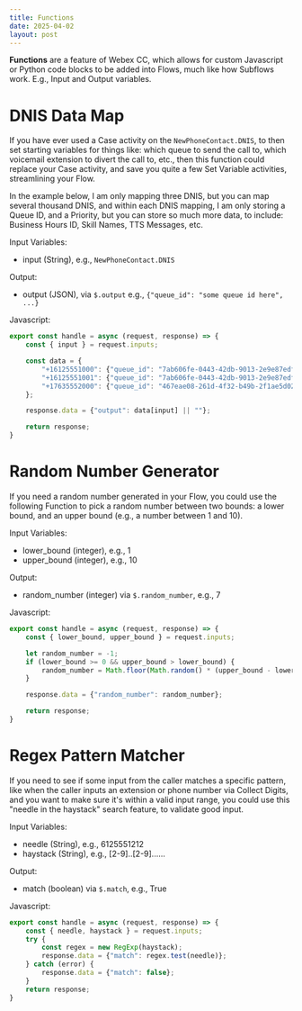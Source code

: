 ```yaml
---
title: Functions
date: 2025-04-02
layout: post
---
```


**Functions** are a feature of Webex CC, which allows for custom Javascript or Python code blocks to be added into Flows, much like how Subflows work. E.g., Input and Output variables.

# DNIS Data Map

If you have ever used a Case activity on the `NewPhoneContact.DNIS`, to then set starting variables for things like: which queue to send the call to, which voicemail extension to divert the call to, etc., then this function could replace your Case activity, and save you quite a few Set Variable activities, streamlining your Flow.

In the example below, I am only mapping three DNIS, but you can map several thousand DNIS, and within each DNIS mapping, I am only storing a Queue ID, and a Priority, but you can store so much more data, to include: Business Hours ID, Skill Names, TTS Messages, etc.

Input Variables:

- input (String), e.g., `NewPhoneContact.DNIS`

Output:

- output (JSON), via `$.output` e.g., `{"queue_id": "some queue id here", ...}`

Javascript:

~~~ javascript
export const handle = async (request, response) => {
    const { input } = request.inputs;

    const data = {
        "+16125551000": {"queue_id": "7ab606fe-0443-42db-9013-2e9e87edfeed", "priority": 1},
        "+16125551001": {"queue_id": "7ab606fe-0443-42db-9013-2e9e87edfeed", "priority": 10},
        "+17635552000": {"queue_id": "467eae08-261d-4f32-b49b-2f1ae5d02cbe"}
    };

    response.data = {"output": data[input] || ""};

    return response;
}
~~~

# Random Number Generator

If you need a random number generated in your Flow, you could use the following Function to pick a random number between two bounds: a lower bound, and an upper bound (e.g., a number between 1 and 10).

Input Variables:

- lower_bound (integer), e.g., 1
- upper_bound (integer), e.g., 10

Output:

- random_number (integer) via `$.random_number`, e.g., 7

Javascript:

~~~ javascript
export const handle = async (request, response) => {
    const { lower_bound, upper_bound } = request.inputs;

    let random_number = -1;
    if (lower_bound >= 0 && upper_bound > lower_bound) {
        random_number = Math.floor(Math.random() * (upper_bound - lower_bound + 1) + lower_bound);
    }

    response.data = {"random_number": random_number};

    return response;
}
~~~

# Regex Pattern Matcher

If you need to see if some input from the caller matches a specific pattern, like when the caller inputs an extension or phone number via Collect Digits, and you want to make sure it's within a valid input range, you could use this "needle in the haystack" search feature, to validate good input.

Input Variables:

- needle (String), e.g., 6125551212
- haystack (String), e.g., [2-9]..[2-9]......

Output:

- match (boolean) via `$.match`, e.g., True

Javascript:

~~~ javascript
export const handle = async (request, response) => {
    const { needle, haystack } = request.inputs;
    try {
        const regex = new RegExp(haystack);
        response.data = {"match": regex.test(needle)};
    } catch (error) {
        response.data = {"match": false};
    }
    return response;
}
~~~
